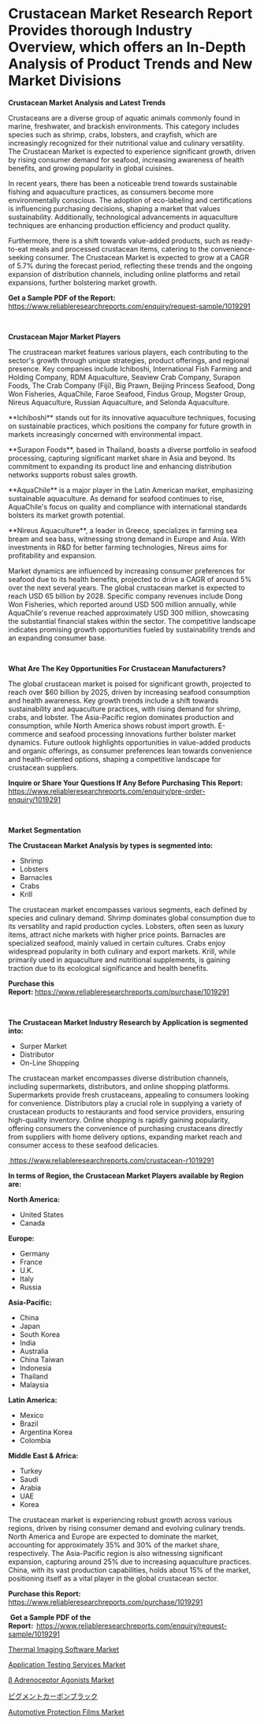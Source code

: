 <p><h1>Crustacean Market Research Report Provides thorough Industry Overview, which offers an In-Depth Analysis of Product Trends and New Market Divisions</h1></p><p><strong>Crustacean Market Analysis and Latest Trends</strong></p>
<p><p>Crustaceans are a diverse group of aquatic animals commonly found in marine, freshwater, and brackish environments. This category includes species such as shrimp, crabs, lobsters, and crayfish, which are increasingly recognized for their nutritional value and culinary versatility. The Crustacean Market is expected to experience significant growth, driven by rising consumer demand for seafood, increasing awareness of health benefits, and growing popularity in global cuisines. </p><p>In recent years, there has been a noticeable trend towards sustainable fishing and aquaculture practices, as consumers become more environmentally conscious. The adoption of eco-labeling and certifications is influencing purchasing decisions, shaping a market that values sustainability. Additionally, technological advancements in aquaculture techniques are enhancing production efficiency and product quality.</p><p>Furthermore, there is a shift towards value-added products, such as ready-to-eat meals and processed crustacean items, catering to the convenience-seeking consumer. The Crustacean Market is expected to grow at a CAGR of 5.7% during the forecast period, reflecting these trends and the ongoing expansion of distribution channels, including online platforms and retail expansions, further bolstering market growth.</p></p>
<p><strong>Get a Sample PDF of the Report:&nbsp;</strong> <a href="https://www.reliableresearchreports.com/enquiry/request-sample/1019291">https://www.reliableresearchreports.com/enquiry/request-sample/1019291</a></p>
<p>&nbsp;</p>
<p><strong>Crustacean Major Market Players</strong></p>
<p><p>The crustracean market features various players, each contributing to the sector's growth through unique strategies, product offerings, and regional presence. Key companies include Ichiboshi, International Fish Farming and Holding Company, RDM Aquaculture, Seaview Crab Company, Surapon Foods, The Crab Company (Fiji), Big Prawn, Beijing Princess Seafood, Dong Won Fisheries, AquaChile, Faroe Seafood, Findus Group, Mogster Group, Nireus Aquaculture, Russian Aquaculture, and Selonda Aquaculture.</p><p>**Ichiboshi** stands out for its innovative aquaculture techniques, focusing on sustainable practices, which positions the company for future growth in markets increasingly concerned with environmental impact. </p><p>**Surapon Foods**, based in Thailand, boasts a diverse portfolio in seafood processing, capturing significant market share in Asia and beyond. Its commitment to expanding its product line and enhancing distribution networks supports robust sales growth. </p><p>**AquaChile** is a major player in the Latin American market, emphasizing sustainable aquaculture. As demand for seafood continues to rise, AquaChile's focus on quality and compliance with international standards bolsters its market growth potential.</p><p>**Nireus Aquaculture**, a leader in Greece, specializes in farming sea bream and sea bass, witnessing strong demand in Europe and Asia. With investments in R&D for better farming technologies, Nireus aims for profitability and expansion.</p><p>Market dynamics are influenced by increasing consumer preferences for seafood due to its health benefits, projected to drive a CAGR of around 5% over the next several years. The global crustacean market is expected to reach USD 65 billion by 2028. Specific company revenues include Dong Won Fisheries, which reported around USD 500 million annually, while AquaChile's revenue reached approximately USD 300 million, showcasing the substantial financial stakes within the sector. The competitive landscape indicates promising growth opportunities fueled by sustainability trends and an expanding consumer base.</p></p>
<p>&nbsp;</p>
<p><strong>What Are The Key Opportunities For Crustacean Manufacturers?</strong></p>
<p><p>The global crustacean market is poised for significant growth, projected to reach over $60 billion by 2025, driven by increasing seafood consumption and health awareness. Key growth trends include a shift towards sustainability and aquaculture practices, with rising demand for shrimp, crabs, and lobster. The Asia-Pacific region dominates production and consumption, while North America shows robust import growth. E-commerce and seafood processing innovations further bolster market dynamics. Future outlook highlights opportunities in value-added products and organic offerings, as consumer preferences lean towards convenience and health-oriented options, shaping a competitive landscape for crustacean suppliers.</p></p>
<p><strong>Inquire or Share Your Questions If Any Before Purchasing This Report:</strong> <a href="https://www.reliableresearchreports.com/enquiry/pre-order-enquiry/1019291">https://www.reliableresearchreports.com/enquiry/pre-order-enquiry/1019291</a></p>
<p>&nbsp;</p>
<p><strong>Market Segmentation</strong></p>
<p><strong>The Crustacean Market Analysis by types is segmented into:</strong></p>
<p><ul><li>Shrimp</li><li>Lobsters</li><li>Barnacles</li><li>Crabs</li><li>Krill</li></ul></p>
<p><p>The crustacean market encompasses various segments, each defined by species and culinary demand. Shrimp dominates global consumption due to its versatility and rapid production cycles. Lobsters, often seen as luxury items, attract niche markets with higher price points. Barnacles are specialized seafood, mainly valued in certain cultures. Crabs enjoy widespread popularity in both culinary and export markets. Krill, while primarily used in aquaculture and nutritional supplements, is gaining traction due to its ecological significance and health benefits.</p></p>
<p><strong>Purchase this Report:&nbsp;</strong><a href="https://www.reliableresearchreports.com/purchase/1019291">https://www.reliableresearchreports.com/purchase/1019291</a></p>
<p>&nbsp;</p>
<p><strong>The Crustacean Market Industry Research by Application is segmented into:</strong></p>
<p><ul><li>Surper Market</li><li>Distributor</li><li>On-Line Shopping</li></ul></p>
<p><p>The crustacean market encompasses diverse distribution channels, including supermarkets, distributors, and online shopping platforms. Supermarkets provide fresh crustaceans, appealing to consumers looking for convenience. Distributors play a crucial role in supplying a variety of crustacean products to restaurants and food service providers, ensuring high-quality inventory. Online shopping is rapidly gaining popularity, offering consumers the convenience of purchasing crustaceans directly from suppliers with home delivery options, expanding market reach and consumer access to these seafood delicacies.</p></p>
<p><a href="https://www.reliableresearchreports.com/crustacean-r1019291">&nbsp;https://www.reliableresearchreports.com/crustacean-r1019291</a></p>
<p><strong>In terms of Region, the Crustacean Market Players available by Region are:</strong></p>
<p>
    <p> <strong> North America: </strong>
        <ul>
            <li>United States</li>
            <li>Canada</li>
        </ul>
        </p> 
    <p> <strong> Europe: </strong>
        <ul>
            <li>Germany</li>
            <li>France</li>
            <li>U.K.</li>
            <li>Italy</li>
            <li>Russia</li>
        </ul>
        </p> 
    <p> <strong> Asia-Pacific: </strong>
        <ul>
            <li>China</li>
            <li>Japan</li>
            <li>South Korea</li>
            <li>India</li>
            <li>Australia</li>
            <li>China Taiwan</li>
            <li>Indonesia</li>
            <li>Thailand</li>
            <li>Malaysia</li>
        </ul>
        </p> 
    <p> <strong> Latin America: </strong>
        <ul>
            <li>Mexico</li>
            <li>Brazil</li>
            <li>Argentina Korea</li>
            <li>Colombia</li>
        </ul>
        </p> 
    <p> <strong> Middle East & Africa: </strong>
        <ul>
            <li>Turkey</li>
            <li>Saudi</li>
            <li>Arabia</li>
            <li>UAE</li>
            <li>Korea</li>
        </ul>
    </p>
    </p>
<p><p>The crustacean market is experiencing robust growth across various regions, driven by rising consumer demand and evolving culinary trends. North America and Europe are expected to dominate the market, accounting for approximately 35% and 30% of the market share, respectively. The Asia-Pacific region is also witnessing significant expansion, capturing around 25% due to increasing aquaculture practices. China, with its vast production capabilities, holds about 15% of the market, positioning itself as a vital player in the global crustacean sector.</p></p>
<p><strong>Purchase this Report: </strong><a href="https://www.reliableresearchreports.com/purchase/1019291">https://www.reliableresearchreports.com/purchase/1019291</a></p>
<p>&nbsp;<strong>Get a Sample PDF of the Report:&nbsp;&nbsp;</strong><a href="https://www.reliableresearchreports.com/enquiry/request-sample/1019291">https://www.reliableresearchreports.com/enquiry/request-sample/1019291</a></p>
<p><strong></strong></p>
<p><p><a href="https://www.linkedin.com/pulse/navigating-thermal-imaging-software-market-expert-analysis-klvre?trackingId=3EYUcqSrTy2%2FNVjiG4kBng%3D%3D">Thermal Imaging Software Market</a></p><p><a href="https://www.linkedin.com/pulse/application-testing-services-market-size-growth-trends-statistics-egg0e?trackingId=YAOOn1GSSpujr5Z1bS3RTA%3D%3D">Application Testing Services Market</a></p><p><a href="https://medium.com/@denisremoore48/the-%CE%B2-adrenoceptor-agonists-market-decisions-are-mostly-driven-by-resource-optimization-and-97357866c1a1">β Adrenoceptor Agonists Market</a></p><p><a href="https://medium.com/@grarrity46/pigment-carbon-black-market-%E3%81%AF-%E3%82%B3%E3%82%B9%E3%83%88%E7%AE%A1%E7%90%86%E3%81%A8%E5%8A%B9%E7%8E%87%E5%90%91%E4%B8%8A%E3%82%92%E5%84%AA%E5%85%88%E3%81%97%E3%81%BE%E3%81%99-%E3%81%95%E3%82%89%E3%81%AB-%E5%A0%B1%E5%91%8A%E6%9B%B8%E3%81%AF%E5%B8%82%E5%A0%B4%E3%81%AE%E9%9C%80%E8%A6%81%E9%9D%A2%E3%81%A8%E4%BE%9B%E7%B5%A6%E9%9D%A2%E3%81%AE%E4%B8%A1%E6%96%B9%E3%82%92%E3%82%AB%E3%83%90%E3%83%BC%E3%81%97%E3%81%A6%E3%81%84%E3%81%BE%E3%81%99-pigment-carbon-97ea8ed28b57">ピグメントカーボンブラック</a></p><p><a href="https://issuu.com/reportprime-2/docs/automotive-protection-films-market-_6695f9274610c4">Automotive Protection Films Market</a></p></p>